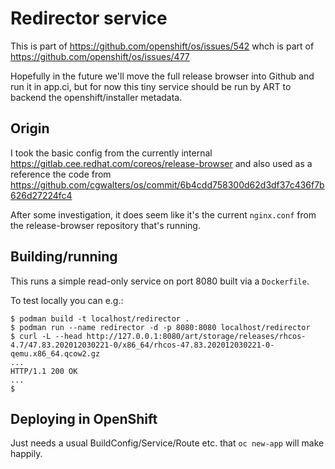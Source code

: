 # Redirector service

This is part of https://github.com/openshift/os/issues/542
whch is part of https://github.com/openshift/os/issues/477

Hopefully in the future we'll move the full release browser
into Github and run it in app.ci, but for now this tiny
service should be run by ART to backend the openshift/installer
metadata.

## Origin

I took the basic config from the currently internal
https://gitlab.cee.redhat.com/coreos/release-browser
and also used as a reference the code from
https://github.com/cgwalters/os/commit/6b4cdd758300d62d3df37c436f7b626d27224fc4


After some investigation, it does seem like it's the current
`nginx.conf` from the release-browser repository that's running.

## Building/running

This runs a simple read-only service on port 8080 built via a `Dockerfile`.

To test locally you can e.g.:
```
$ podman build -t localhost/redirector .
$ podman run --name redirector -d -p 8080:8080 localhost/redirector
$ curl -L --head http://127.0.0.1:8080/art/storage/releases/rhcos-4.7/47.83.202012030221-0/x86_64/rhcos-47.83.202012030221-0-qemu.x86_64.qcow2.gz
...
HTTP/1.1 200 OK
...
$
```

## Deploying in OpenShift

Just needs a usual BuildConfig/Service/Route etc. that `oc new-app` will make happily.
